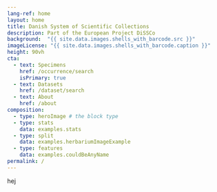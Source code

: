 ```yaml
---
lang-ref: home
layout: home
title: Danish System of Scientific Collections
description: Part of the European Project DiSSCo
background:  "{{ site.data.images.shells_with_barcode.src }}"
imageLicense: "{{ site.data.images.shells_with_barcode.caption }}"
height: 90vh
cta:
  - text: Specimens
    href: /occurrence/search
    isPrimary: true
  - text: Datasets
    href: /dataset/search
  - text: About
    href: /about
composition:
  - type: heroImage # the block type
  - type: stats
    data: examples.stats
  - type: split
    data: examples.herbariumImageExample
  - type: features
    data: examples.couldBeAnyName
permalink: /
---
```

 hej